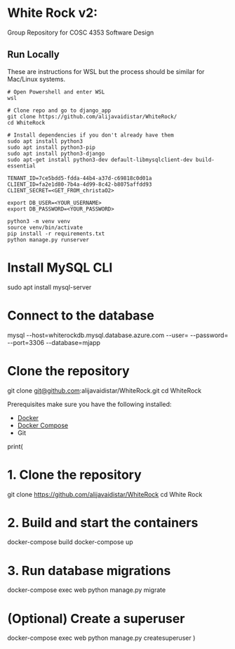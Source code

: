 # White Rock v2:
Group Repository for COSC 4353 Software Design


## Run Locally
These are instructions for WSL but the process should be similar for Mac/Linux systems.

```
# Open Powershell and enter WSL
wsl

# Clone repo and go to django_app 
git clone https://github.com/alijavaidistar/WhiteRock/
cd WhiteRock

# Install dependencies if you don't already have them
sudo apt install python3
sudo apt install python3-pip
sudo apt install python3-django
sudo apt-get install python3-dev default-libmysqlclient-dev build-essential

TENANT_ID=7ce5bdd5-fdda-44b4-a37d-c69818c0d01a
CLIENT_ID=fa2e1d80-7b4a-4d99-8c42-b8075affdd93
CLIENT_SECRET=<GET_FROM_christaO2>

export DB_USER=<YOUR_USERNAME>
export DB_PASSWORD=<YOUR_PASSWORD>

python3 -m venv venv
source venv/bin/activate
pip install -r requirements.txt
python manage.py runserver
```
# Install MySQL CLI
sudo apt install mysql-server

# Connect to the database
mysql --host=whiterockdb.mysql.database.azure.com --user=<USER> --password=<PASSWORD> --port=3306 --database=mjapp


# Clone the repository
git clone git@github.com:alijavaidistar/WhiteRock.git
cd WhiteRock

Prerequisites
make sure you have the following installed:
- [Docker](https://docs.docker.com/)
- [Docker Compose](https://docs.docker.com/compose/)
- Git

print(

# 1. Clone the repository
git clone https://github.com/alijavaidistar/WhiteRock
cd White Rock

# 2. Build and start the containers
docker-compose build
docker-compose up

# 3. Run database migrations
docker-compose exec web python manage.py migrate

# (Optional) Create a superuser
docker-compose exec web python manage.py createsuperuser
)
